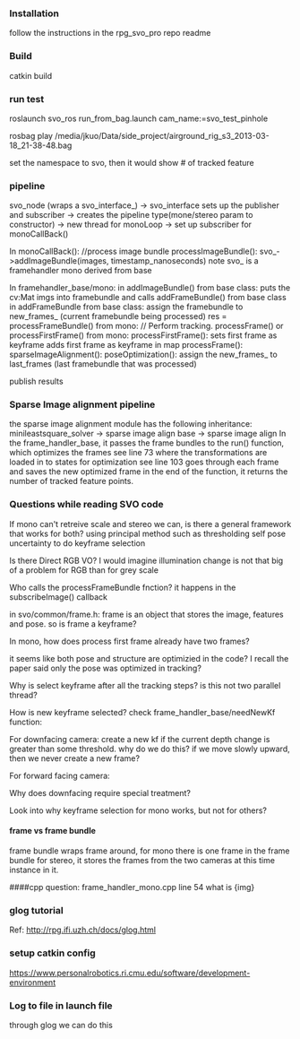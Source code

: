 ### Installation
follow the instructions in the rpg_svo_pro repo readme

### Build
catkin build

### run test
roslaunch svo_ros run_from_bag.launch cam_name:=svo_test_pinhole

rosbag play /media/jkuo/Data/side_project/airground_rig_s3_2013-03-18_21-38-48.bag

set the namespace to svo, then it would show # of tracked feature

### pipeline
svo_node (wraps a svo_interface_) -> svo_interface sets up the publisher and subscriber -> creates the pipeline type(mone/stereo param to constructor) -> new thread for monoLoop -> set up subscriber for monoCallBack()

In monoCallBack():
  //process image bundle
  processImageBundle(): 
    svo_->addImageBundle(images, timestamp_nanoseconds)
    note svo_ is a framehandler mono derived from base 

In framehandler_base/mono:
  in addImageBundle() from base class:
    puts the cv:Mat imgs into framebundle and calls addFrameBundle() from base class
  in addFrameBundle from base class:
    assign the framebundle to new_frames_ (current framebundle being processed)
    res = processFrameBundle() from mono: // Perform tracking.
      processFrame() or processFirstFrame() from mono:
        processFirstFrame():
          sets first frame as keyframe
          adds first frame as keyframe in map
        processFrame():
          sparseImageAlignment():
          poseOptimization():
    assign the new_frames_ to last_frames (last framebundle that was processed)
  


publish results

### Sparse Image alignment pipeline
the sparse image alignment module has the following inheritance:
minileastsquare_solver -> sparse image align base -> sparse image align
In the frame_handler_base, it passes the frame bundles to the run() function, which optimizes the frames
see line 73 where the transformations are loaded in to states for optimization
see line 103 goes through each frame and saves the new optimized frame
in the end of the function, it returns the number of tracked feature points.

### Questions while reading SVO code

If mono can't retreive scale and stereo we can, is there a general framework that works for both?
using principal method such as thresholding self pose uncertainty to do keyframe selection

Is there Direct RGB VO? I would imagine illumination change is not that big of a problem for RGB than for grey scale

Who calls the processFrameBundle fnction?
it happens in the subscribeImage() callback

in svo/common/frame.h:
frame is an object that stores the image, features and pose. so is frame a keyframe? 

In mono, how does process first frame already have two frames?

it seems like both pose and structure are optimizied in the code? I recall the paper said only the pose was optimized in tracking?

Why is select keyframe after all the tracking steps? is this not two parallel thread?

How is new keyframe selected? check frame_handler_base/needNewKf function:

For downfacing camera:
create a new kf if the current depth change is greater than some threshold. why do we do this? if we move slowly upward, then we never create a new frame?

For forward facing camera:


Why does downfacing require special treatment?

Look into why keyframe selection for mono works, but not for others?

#### frame vs frame bundle
frame bundle wraps frame around, 
for mono there is one frame in the frame bundle
for stereo, it stores the frames from the two cameras at this time instance in it.

####cpp question:
frame_handler_mono.cpp line 54
what is {img}

### glog tutorial

Ref:
http://rpg.ifi.uzh.ch/docs/glog.html

### setup catkin config
https://www.personalrobotics.ri.cmu.edu/software/development-environment

### Log to file in launch file
through glog we can do this
<node pkg="svo_ros" type="svo_node" name="svo" clear_params="true" output="screen" args='--v=1 --log_dir=/home/jkuo/' >